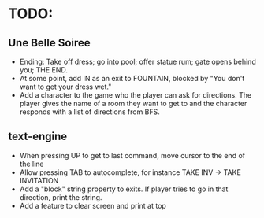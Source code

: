 # TODO:

## Une Belle Soiree
* Ending: Take off dress; go into pool; offer statue rum; gate opens behind you; THE END.
* At some point, add IN as an exit to FOUNTAIN, blocked by "You don't want to get your dress wet."
* Add a character to the game who the player can ask for directions. The player gives the name of a room they want to get to and the character responds with a list of directions from BFS.

## text-engine
* When pressing UP to get to last command, move cursor to the end of the line
* Allow pressing TAB to autocomplete, for instance TAKE INV -> TAKE INVITATION
* Add a "block" string property to exits. If player tries to go in that direction, print the string.
* Add a feature to clear screen and print at top
